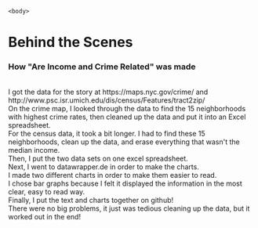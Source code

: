
	<body>

<h1>Behind the Scenes</h1>
<h3>How "Are Income and Crime Related" was made</h3>
	<br>
	I got the data for the story at https://maps.nyc.gov/crime/ and http://www.psc.isr.umich.edu/dis/census/Features/tract2zip/
<br>
On the crime map, I looked through the data to find the 15 neighborhoods with highest crime rates, then cleaned up the data and put it into an Excel spreadsheet.<br>
For the census data, it took a bit longer. I had to find these 15 neighborhoods, clean up the data, and erase everything that wasn't the median income.
<br> Then, I put the two data sets on one excel spreadsheet. 
<br> Next, I went to datawrapper.de in order to make the charts. 
<br> I made two different charts in order to make them easier to read.
<br> I chose bar graphs because I felt it displayed the information in the most clear, easy to read way.
<br> Finally, I put the text and charts together on github!
<br> There were no big problems, it just was tedious cleaning up the data, but it worked out in the end! 


</body>
</html>
